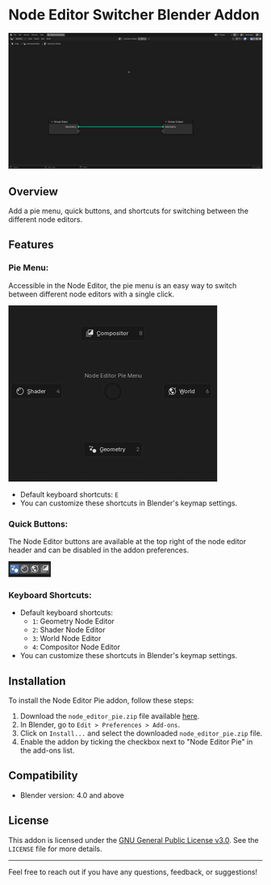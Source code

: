 # Node Editor Switcher Blender Addon
![alt text](Image/AddonDemo.gif)
## Overview
Add a pie menu, quick buttons, and shortcuts for switching between the different node editors.

## Features
### Pie Menu: 
Accessible in the Node Editor, the pie menu is an easy way to switch between different node editors with a single click.

![alt text](Image/PieMenu.png)

- Default keyboard shortcuts: `E`
- You can customize these shortcuts in Blender's keymap settings.

### Quick Buttons: 

The Node Editor buttons are available at the top right of the node editor header and can be disabled in the addon preferences.

![alt text](Image/QuickButtons.png)

### Keyboard Shortcuts: 

- Default keyboard shortcuts:
  - `1`: Geometry Node Editor
  - `2`: Shader Node Editor
  - `3`: World Node Editor
  - `4`: Compositor Node Editor
- You can customize these shortcuts in Blender's keymap settings.

## Installation
To install the Node Editor Pie addon, follow these steps:
1. Download the `node_editor_pie.zip` file available [here](https://github.com/Victor-IX/NodeEditorSwitcher/releases/latest).
2. In Blender, go to `Edit > Preferences > Add-ons`.
3. Click on `Install...` and select the downloaded `node_editor_pie.zip` file.
4. Enable the addon by ticking the checkbox next to "Node Editor Pie" in the add-ons list.

## Compatibility
- Blender version: 4.0 and above

## License
This addon is licensed under the [GNU General Public License v3.0](https://www.gnu.org/licenses/gpl-3.0.html). See the `LICENSE` file for more details.

---

Feel free to reach out if you have any questions, feedback, or suggestions!
